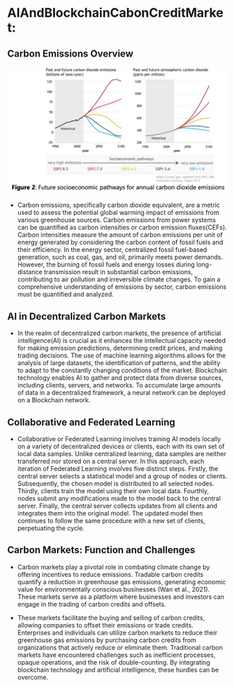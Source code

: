 # AIAndBlockchainCabonCreditMarket:
## Carbon Emissions Overview
![Alt text](./images/FutureAnnualCO2Emissions.png)
* Carbon emissions, specifically carbon dioxide equivalent, are a metric used to assess the potential global warming impact of emissions from various greenhouse sources. Carbon emissions from power systems can be quantified as carbon intensities or carbon emission fluxes(CEFs). Carbon intensities measure the amount of carbon emissions per unit of energy generated by considering the carbon content of fossil fuels and their efficiency. In the energy sector, centralized fossil fuel-based generation, such as coal, gas, and oil, primarily meets power demands. However, the burning of fossil fuels and energy losses during long-distance transmission result in substantial carbon emissions, contributing to air pollution and irreversible climate changes. To gain a comprehensive understanding of emissions by sector, carbon emissions must be quantified and analyzed.

## AI in Decentralized Carbon Markets
* In the realm of decentralized carbon markets, the presence of artificial intelligence(AI) is crucial as it enhances the intellectual capacity needed for making emission predictions, determining credit prices, and making trading decisions. The use of machine learning algorithms allows for the analysis of large datasets, the identification of patterns, and the ability to adapt to the constantly changing conditions of the market. Blockchain technology enables AI to gather and protect data from diverse sources, including clients, servers, and networks. To accumulate large amounts of data in a decentralized framework, a neural network can be deployed on a Blockchain network.

## Collaborative and Federated Learning
* Collaborative or Federated Learning involves training AI models locally on a variety of decentralized devices or clients, each with its own set of local data samples. Unlike centralized learning, data samples are neither transferred nor stored on a central server. In this approach, each iteration of Federated Learning involves five distinct steps. Firstly, the central server selects a statistical model and a group of nodes or clients. Subsequently, the chosen model is distributed to all selected nodes. Thirdly, clients train the model using their own local data. Fourthly, nodes submit any modifications made to the model back to the central server. Finally, the central server collects updates from all clients and integrates them into the original model. The updated model then continues to follow the same procedure with a new set of clients, perpetuating the cycle.

## Carbon Markets: Function and Challenges
* Carbon markets play a pivotal role in combating climate change by offering incentives to reduce emissions. Tradable carbon credits quantify a reduction in greenhouse gas emissions, generating economic value for environmentally conscious businesses (Wan et al., 2021). These markets serve as a platform where businesses and investors can engage in the trading of carbon credits and offsets.

* These markets facilitate the buying and selling of carbon credits, allowing companies to offset their emissions or trade credits. Enterprises and individuals can utilize carbon markets to reduce their greenhouse gas emissions by purchasing carbon credits from organizations that actively reduce or eliminate them. Traditional carbon markets have encountered challenges such as inefficient processes, opaque operations, and the risk of double-counting. By integrating blockchain technology and artificial intelligence, these hurdles can be overcome.
